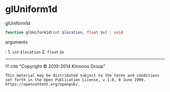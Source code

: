 # glUniform1d
glUniform1d

```php
function glUniform1d(int $location, float $x) : void
```



arguments

:    1. `int` `$location` 
    2. `float` `$x` 



---
     

!!! cite "Copyright © 2010-2014 Khronos Group"

    This material may be distributed subject to the terms and conditions set forth in the Open Publication License, v 1.0, 8 June 1999. https://opencontent.org/openpub/.